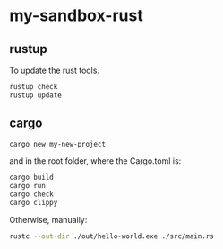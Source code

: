 # my-sandbox-rust

## rustup

To update the rust tools.

```bash
rustup check
rustup update
```

## cargo

```bash
cargo new my-new-project
```

and in the root folder, where the Cargo.toml is:

```bash
cargo build
cargo run
cargo check
cargo clippy
```

Otherwise, manually:

```bash
rustc --out-dir ./out/hello-world.exe ./src/main.rs
```
